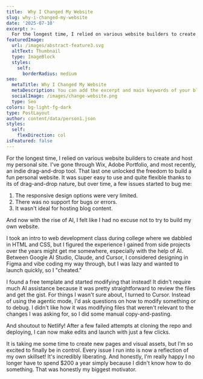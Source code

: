 ```yaml
---
title:  Why I Changed My Website
slug: why-i-changed-my-website
date: '2025-07-10'
excerpt: >-
  For the longest time, I relied on various website builders to create and host my personal site. No more! Partially thanks to AI.
featuredImage:
  url: /images/abstract-feature3.svg
  altText: Thumbnail
  type: ImageBlock
  styles:
    self:
      borderRadius: medium
seo:
  metaTitle: Why I Changed My Website
  metaDescription: You can add the excerpt and main keywords of your blog post here.
  socialImage: /images/change-website.png
  type: Seo
colors: bg-light-fg-dark
type: PostLayout
author: content/data/person1.json
styles:
  self:
    flexDirection: col
isFeatured: false
---
```


For the longest time, I relied on various website builders to create and host my personal site. I've gone through Wix, Adobe Portfolio, and most recently, an indie drag-and-drop tool. That last one unlocked the freedom to build a fun personal website. It was super easy to use and quite flexible thanks to its of drag-and-drop nature, but over time, a few issues started to bug me:

1. The responsive design options were very limited. 
2. There was no support for bugs or errors.
3. It wasn't ideal for hosting blog content. 

And now with the rise of AI, I felt like I had no excuse not to try to build my own website. 

I took an intro to web development class during college where we dabbled in HTML and CSS, but I figured the experience I gained from side projects over the years might get me somewhere, especially with the help of AI. Between Google AI Studio, Claude, and Cursor, I considered designing in Figma and vibe coding my way through, but I was lazy and wanted to launch quickly, so I "cheated." 

I found a free template and started modifying that instead! It didn't require much AI assistance because it was pretty straightforward to review the files and get the gist. For things I wasn't sure about, I turned to Cursor. Instead of using the agentic mode, I'd ask questions on how to modify something or to debug. I didn't like how it was modifying files that weren't relevant to the changes I was asking for, so I did some manual copy-and-pasting. 

And shoutout to Netlify! After a few failed attempts at cloning the repo and deploying, I can now make edits and launch with just a few clicks.

It is taking me some time to create new pages and visual assets, but I'm so excited to finally be in control. Every issue I run into is now a reflection of my own skillset! It's incredibly liberating. And honestly, I'm really happy I no longer have to spend $200 a year simply because I didn't know how to do something. That was honestly my biggest motivator.

